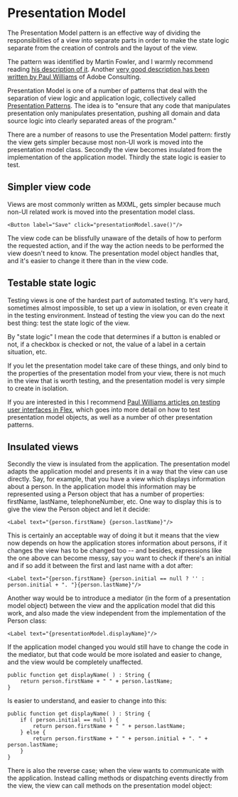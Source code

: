 # Presentation Model #

The Presentation Model pattern is an effective way of dividing the responsibilities of a view into separate parts in order to make the state logic separate from the creation of controls and the layout of the view.

The pattern was identified by Martin Fowler, and I warmly recommend reading [his description of it](http://martinfowler.com/eaaDev/PresentationModel.html). Another [very good description has been written by Paul Williams](http://weblogs.macromedia.com/paulw/archives/2007/10/presentation_pa_3.html) of Adobe Consulting.

Presentation Model is one of a number of patterns that deal with the separation of view logic and application logic, collectively called [Presentation Patterns](http://martinfowler.com/eaaDev/SeparatedPresentation.html). The idea is to "ensure that any code that manipulates presentation only manipulates presentation, pushing all domain and data source logic into clearly separated areas of the program."

There are a number of reasons to use the Presentation Model pattern: firstly the view gets simpler because most non-UI work is moved into the presentation model class. Secondly the view becomes insulated from the implementation of the application model. Thirdly the state logic is easier to test.

## Simpler view code ##

Views are most commonly written as MXML, gets simpler because much non-UI related work is moved into the presentation model class.

```
<Button label="Save" click="presentationModel.save()"/>
```

The view code can be blissfully unaware of the details of how to perform the requested action, and if the way the action needs to be performed the view doesn't need to know. The presentation model object handles that, and it's easier to change it there than in the view code.

## Testable state logic ##

Testing views is one of the hardest part of automated testing. It's very hard, sometimes almost impossible, to set up a view in isolation, or even create it in the testing environment. Instead of testing the view you can do the next best thing: test the state logic of the view.

By "state logic" I mean the code that determines if a button is enabled or not, if a checkbox is checked or not, the value of a label in a certain situation, etc.

If you let the presentation model take care of these things, and only bind to the properties of the presentation model from your view, there is not much in the view that is worth testing, and the presentation model is very simple to create in isolation.

If you are interested in this I recommend [Paul Williams articles on testing user interfaces in Flex](http://weblogs.macromedia.com/paulw/archives/2007/09/presentation_pa.html), which goes into more detail on how to test presentation model objects, as well as a number of other presentation patterns.

## Insulated views ##

Secondly the view is insulated from the application. The presentation model adapts the application model and presents it in a way that the view can use directly. Say, for example, that you have a view which displays information about a person. In the application model this information may be represented using a Person object that has a number of properties: firstName, lastName, telephoneNumber, etc. One way to display this is to give the view the Person object and let it decide:

```
<Label text="{person.firstName} {person.lastName}"/>
```

This is certainly an acceptable way of doing it but it means that the view now depends on how the application stores information about persons, if it changes the view has to be changed too -- and besides, expressions like the one above can become messy, say you want to check if there's an initial and if so add it between the first and last name with a dot after:

```
<Label text="{person.firstName} {person.initial == null ? '' : person.initial + ". "}{person.lastName}"/>
```

Another way would be to introduce a mediator (in the form of a presentation model object) between the view and the application model that did this work, and also made the view independent from the implementation of the Person class:

```
<Label text="{presentationModel.displayName}"/>
```

If the application model changed you would still have to change the code in the mediator, but that code would be more isolated and easier to change, and the view would be completely unaffected.

```
public function get displayName( ) : String {
	return person.firstName + " " + person.lastName;
}
```

Is easier to understand, and easier to change into this:

```
public function get displayName( ) : String {
	if ( person.initial == null ) {
		return person.firstName + " " + person.lastName;
	} else {
		return person.firstName + " " + person.initial + ". " + person.lastName;
	}
}
```

There is also the reverse case; when the view wants to communicate with the application. Instead calling methods or dispatching events directly from the view, the view can call methods on the presentation model object:
